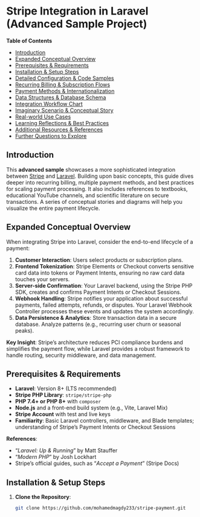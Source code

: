 # Stripe Integration in Laravel (Advanced Sample Project)

**Table of Contents**  
- [Introduction](#introduction)  
- [Expanded Conceptual Overview](#expanded-conceptual-overview)  
- [Prerequisites & Requirements](#prerequisites--requirements)  
- [Installation & Setup Steps](#installation--setup-steps)  
- [Detailed Configuration & Code Samples](#detailed-configuration--code-samples)  
- [Recurring Billing & Subscription Flows](#recurring-billing--subscription-flows)  
- [Payment Methods & Internationalization](#payment-methods--internationalization)  
- [Data Structures & Database Schema](#data-structures--database-schema)  
- [Integration Workflow Chart](#integration-workflow-chart)  
- [Imaginary Scenario & Conceptual Story](#imaginary-scenario--conceptual-story)  
- [Real-world Use Cases](#real-world-use-cases)  
- [Learning Reflections & Best Practices](#learning-reflections--best-practices)  
- [Additional Resources & References](#additional-resources--references)  
- [Further Questions to Explore](#further-questions-to-explore)

## Introduction
This **advanced sample** showcases a more sophisticated integration between [Stripe](https://stripe.com/docs) and [Laravel](https://laravel.com/). Building upon basic concepts, this guide dives deeper into recurring billing, multiple payment methods, and best practices for scaling payment processing. It also includes references to textbooks, educational YouTube channels, and scientific literature on secure transactions. A series of conceptual stories and diagrams will help you visualize the entire payment lifecycle.

## Expanded Conceptual Overview
When integrating Stripe into Laravel, consider the end-to-end lifecycle of a payment:

1. **Customer Interaction**: Users select products or subscription plans.
2. **Frontend Tokenization**: Stripe Elements or Checkout converts sensitive card data into tokens or Payment Intents, ensuring no raw card data touches your servers.
3. **Server-side Confirmation**: Your Laravel backend, using the Stripe PHP SDK, creates and confirms Payment Intents or Checkout Sessions.
4. **Webhook Handling**: Stripe notifies your application about successful payments, failed attempts, refunds, or disputes. Your Laravel Webhook Controller processes these events and updates the system accordingly.
5. **Data Persistence & Analytics**: Store transaction data in a secure database. Analyze patterns (e.g., recurring user churn or seasonal peaks).

**Key Insight**: Stripe’s architecture reduces PCI compliance burdens and simplifies the payment flow, while Laravel provides a robust framework to handle routing, security middleware, and data management.

## Prerequisites & Requirements
- **Laravel**: Version 8+ (LTS recommended)
- **Stripe PHP Library**: `stripe/stripe-php` 
- **PHP 7.4+ or PHP 8+** with `composer`
- **Node.js** and a front-end build system (e.g., Vite, Laravel Mix)
- **Stripe Account** with test and live keys
- **Familiarity**: Basic Laravel controllers, middleware, and Blade templates; understanding of Stripe’s Payment Intents or Checkout Sessions

**References**:  
- “*Laravel: Up & Running*” by Matt Stauffer  
- “*Modern PHP*” by Josh Lockhart  
- Stripe’s official guides, such as “*Accept a Payment*” (Stripe Docs)

## Installation & Setup Steps
1. **Clone the Repository**:
   ```bash
   git clone https://github.com/mohamedmagdy233/stripe-payment.git
